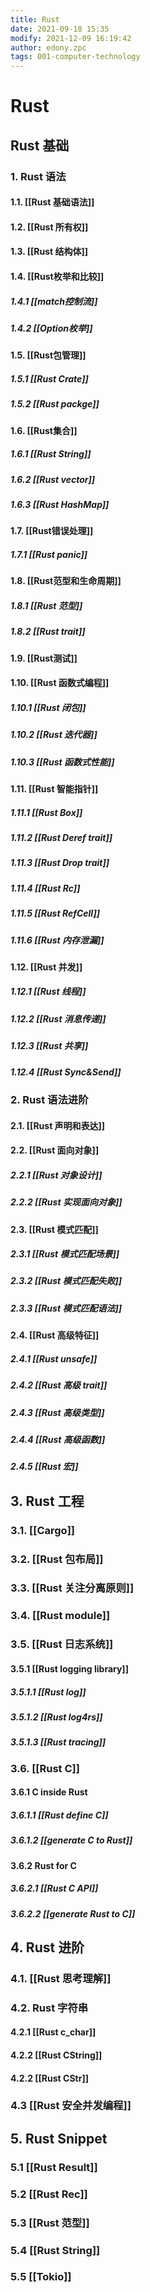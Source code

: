 ```yaml
---
title: Rust
date: 2021-09-18 15:35
modify: 2021-12-09 16:19:42
author: edony.zpc
tags: 001-computer-technology
---
```


# Rust

## Rust 基础
### 1. Rust 语法
#### 1.1. [[Rust 基础语法]]
#### 1.2. [[Rust 所有权]]
#### 1.3. [[Rust 结构体]]
#### 1.4. [[Rust枚举和比较]]
##### 1.4.1 [[match控制流]]
##### 1.4.2 [[Option枚举]]
#### 1.5. [[Rust包管理]]
##### 1.5.1 [[Rust Crate]]
##### 1.5.2 [[Rust packge]]
#### 1.6. [[Rust集合]]
##### 1.6.1 [[Rust String]]
##### 1.6.2 [[Rust vector]]
##### 1.6.3 [[Rust HashMap]]
#### 1.7. [[Rust错误处理]]
##### 1.7.1 [[Rust panic]]
#### 1.8. [[Rust范型和生命周期]]
##### 1.8.1 [[Rust 范型]]
##### 1.8.2 [[Rust trait]]
#### 1.9. [[Rust测试]]
#### 1.10. [[Rust 函数式编程]]
##### 1.10.1 [[Rust 闭包]]
##### 1.10.2 [[Rust 迭代器]]
##### 1.10.3 [[Rust 函数式性能]]
#### 1.11. [[Rust 智能指针]]
##### 1.11.1 [[Rust Box]]
##### 1.11.2 [[Rust Deref trait]]
##### 1.11.3 [[Rust Drop trait]]
##### 1.11.4 [[Rust Rc]]
##### 1.11.5 [[Rust RefCell]]
##### 1.11.6 [[Rust 内存泄漏]]
#### 1.12. [[Rust 并发]]
##### 1.12.1 [[Rust 线程]]
##### 1.12.2 [[Rust 消息传递]]
##### 1.12.3 [[Rust 共享]]
##### 1.12.4 [[Rust Sync&Send]]
### 2. Rust 语法进阶
#### 2.1. [[Rust 声明和表达]]
#### 2.2. [[Rust 面向对象]]
##### 2.2.1 [[Rust 对象设计]]
##### 2.2.2 [[Rust 实现面向对象]]
#### 2.3. [[Rust 模式匹配]]
##### 2.3.1 [[Rust 模式匹配场景]]
##### 2.3.2 [[Rust 模式匹配失败]]
##### 2.3.3 [[Rust 模式匹配语法]]
#### 2.4. [[Rust 高级特征]]
##### 2.4.1 [[Rust unsafe]]
##### 2.4.2 [[Rust 高级 trait]]
##### 2.4.3 [[Rust 高级类型]]
##### 2.4.4 [[Rust 高级函数]]
##### 2.4.5 [[Rust 宏]]

## 3. Rust 工程
### 3.1. [[Cargo]]
### 3.2. [[Rust 包布局]]
### 3.3. [[Rust 关注分离原则]]
### 3.4. [[Rust module]]
### 3.5. [[Rust 日志系统]]
#### 3.5.1 [[Rust logging library]]
##### 3.5.1.1 [[Rust log]]
##### 3.5.1.2 [[Rust log4rs]]
##### 3.5.1.3 [[Rust tracing]]
### 3.6. [[Rust C]]
#### 3.6.1 C inside Rust
##### 3.6.1.1 [[Rust define C]]
##### 3.6.1.2 [[generate C to Rust]]
#### 3.6.2 Rust for C
##### 3.6.2.1 [[Rust C API]]
##### 3.6.2.2 [[generate Rust to C]]

## 4. Rust 进阶
### 4.1. [[Rust 思考理解]]
### 4.2. Rust 字符串
#### 4.2.1 [[Rust c_char]]
#### 4.2.2 [[Rust CString]]
#### 4.2.2 [[Rust CStr]]
### 4.3 [[Rust 安全并发编程]]

## 5. Rust Snippet
### 5.1 [[Rust Result]]
### 5.2 [[Rust Rec]]
### 5.3 [[Rust 范型]]
### 5.4 [[Rust String]]
### 5.5 [[Tokio]]

